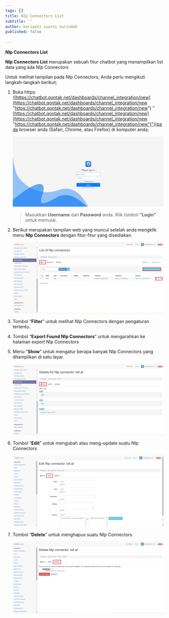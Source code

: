 ```yaml
---
tags: []
title: NIp Connectors List
subtitle: ''
author: hariyati suarni nurindah
published: false

---
```

**NIp Connectors List**

**NIp Connectors List** merupakan sebuah fitur chatbot yang menampilkan list data yang ada NIp Connectors

Untuk melihat tampilan pada NIp Connectors, Anda perlu mengikuti langkah-langkah berikut;

1. Buka https: ([https://chatbot.qontak.net/dashboards/channel_integration/new](https://chatbot.qontak.net/dashboards/channel_integration/new "https://chatbot.qontak.net/dashboards/channel_integration/new") "[https://chatbot.qontak.net/dashboards/channel_integration/new](https://chatbot.qontak.net/dashboards/channel_integration/new "https://chatbot.qontak.net/dashboards/channel_integration/new")"))pada browser anda (Safari, Chrome, atau Firefox) di komputer anda;

   ![](/uploads/channell.PNG)

   > Masukkan **Username** dan **Password** anda. Klik tombol **“Login”** untuk memulai.
2. Berikut merupakan tampilan web yang muncul setelah anda mengklik menu **NIp Connectors** dengan fitur-fitur yang disediakan.

   ![](/uploads/nip-update1.PNG)
3. Tombol “**Filter**” untuk melihat NIp Connectors dengan pengaturan tertentu.
4. Tombol “**Export Found  NIp Connectors**” untuk mengarahkan ke halaman export  NIp Connectors
5. Menu “**Show**” untuk mengatur berapa banyak  NIp Connectors yang ditampilkan di satu layar.

   ![](/uploads/nip-update2.PNG)
6. Tombol “**Edit**” untuk mengubah atau meng-update suatu  NIp Connectors

   ![](/uploads/nip-update3.PNG)
7. Tombol “**Delete**” untuk menghapus suatu  NIp Connectors

   ![](/uploads/nip-update4.PNG)